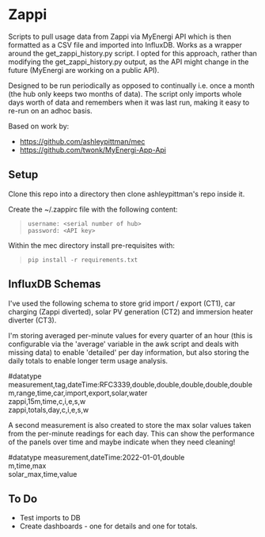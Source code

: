 # Zappi
Scripts to pull usage data from Zappi via MyEnergi API which is then formatted as a CSV file and imported into InfluxDB. Works as a wrapper around the get_zappi_history.py script. I opted for this approach, rather than modifying the get_zappi_history.py output, as the API might change in the future (MyEnergi are working on a public API).

Designed to be run periodically as opposed to continually i.e. once a month (the hub only keeps two months of data). The script only imports whole days worth of data and remembers when it was last run, making it easy to re-run on an adhoc basis.

Based on work by:

- https://github.com/ashleypittman/mec
- https://github.com/twonk/MyEnergi-App-Api

## Setup
Clone this repo into a directory then clone ashleypittman's repo inside it.

Create the ~/.zappirc file with the following content:
>`username: <serial number of hub>`  
>`password: <API key>`

Within the mec directory install pre-requisites with:  
>`pip install -r requirements.txt`

## InfluxDB Schemas
I've used the following schema to store grid import / export (CT1), car charging (Zappi diverted), solar PV generation (CT2) and immersion heater diverter (CT3).

I'm storing averaged per-minute values for every quarter of an hour (this is configurable via the 'average' variable in the awk script and deals with missing data) to enable 'detailed' per day information, but also storing the daily totals to enable longer term usage analysis.

#datatype measurement,tag,dateTime:RFC3339,double,double,double,double,double  
m,range,time,car,import,export,solar,water  
zappi,15m,time,c,i,e,s,w  
zappi,totals,day,c,i,e,s,w

A second measurement is also created to store the max solar values taken from the per-minute readings for each day. This can show the performance of the panels over time and maybe indicate when they need cleaning!

#datatype measurement,dateTime:2022-01-01,double  
m,time,max  
solar_max,time,value

## To Do
- Test imports to DB
- Create dashboards - one for details and one for totals.